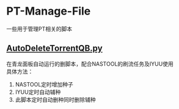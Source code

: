# PT-Manage-File
一些用于管理PT相关的脚本  
  
## [AutoDeleteTorrentQB.py](https://github.com/StoneRicky/PT-Manage-File/blob/main/AutoDeleteTorrentQB)  
在青龙面板自动运行的删脚本，配合NASTOOL的刷流任务及IYUU使用  
具体方法：  
1. NASTOOL定时增加种子  
2. IYUU定时自动辅种  
3. 此脚本定时自动删种同时删除辅种  

